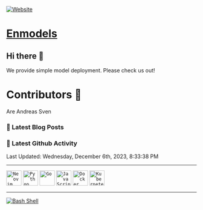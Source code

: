 [![Website](https://img.shields.io/website?label=enmodels.com&style=for-the-badge&url=https%3A%2F%2Fenmodels.com)](https://enmodels.com)
# [Enmodels](https://www.enmodels.com)

## Hi there 👋
 We provide simple model deployment. Please check us out!



# Contributors 🌈
 Are
 Andreas
 Sven




### 📕 Latest Blog Posts

<!-- BLOG-POST-LIST:START -->

<!-- BLOG-POST-LIST:END -->

### 📕 Latest Github Activity

<!--RECENT_ACTIVITY:start-->

<!--RECENT_ACTIVITY:end-->

<!--RECENT_ACTIVITY:last_update-->
Last Updated: Wednesday, December 6th, 2023, 8:33:38 PM
<!--RECENT_ACTIVITY:last_update_end-->


---
<code><img width="40" src="https://github.com/marwin1991/profile-technology-icons/assets/136815194/b113a23c-5c04-45aa-819c-bd04e8ac2a37" alt="Neovim" title="Neovim"/></code>
<code><img width="40" src="https://user-images.githubusercontent.com/25181517/183423507-c056a6f9-1ba8-4312-a350-19bcbc5a8697.png" alt="Python" title="Python"/></code>
<code><img width="40" src="https://user-images.githubusercontent.com/25181517/192149581-88194d20-1a37-4be8-8801-5dc0017ffbbe.png" alt="Go" title="Go"/></code>
<code><img width="40" src="https://user-images.githubusercontent.com/25181517/117447155-6a868a00-af3d-11eb-9cfe-245df15c9f3f.png" alt="JavaScript" title="JavaScript"/></code>
<code><img width="40" src="https://user-images.githubusercontent.com/25181517/117207330-263ba280-adf4-11eb-9b97-0ac5b40bc3be.png" alt="Docker" title="Docker"/></code>
<code><img width="40" src="https://user-images.githubusercontent.com/25181517/182534006-037f08b5-8e7b-4e5f-96b6-5d2a5558fa85.png" alt="Kubernetes" title="Kubernetes"/></code>

---

[![Bash Shell](https://badges.frapsoft.com/bash/v1/bash.png?v=103)](https://github.com/ellerbrock/open-source-badges/)

[website]: https://enmodels.com

